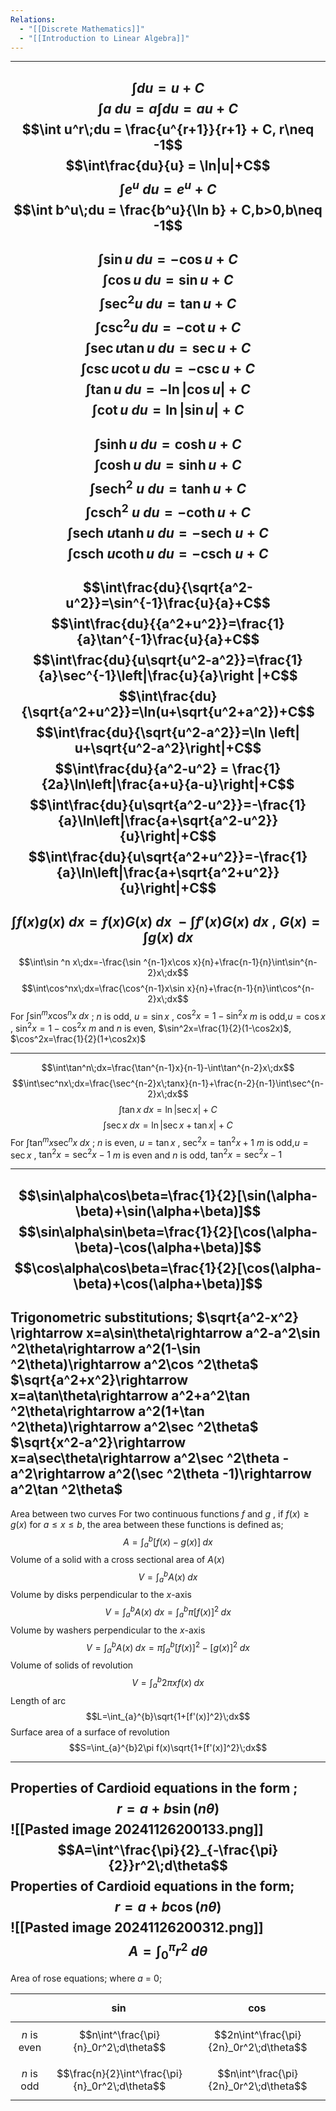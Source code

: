 ```yaml
---
Relations:
  - "[[Discrete Mathematics]]"
  - "[[Introduction to Linear Algebra]]"
---
```

---
$$\int du = u + C$$
$$\int a\;du = a \int du = au + C$$
$$\int u^r\;du = \frac{u^{r+1}}{r+1} + C, r\neq -1$$
$$\int\frac{du}{u} = \ln|u|+C$$
$$\int e^u\;du = e^u +C$$
$$\int b^u\;du = \frac{b^u}{\ln b} + C,b>0,b\neq -1$$
---
$$\int \sin u\;du=-\cos u +C$$$$\int\cos u\;du=\sin u+C$$
$$\int\sec ^2 u\;du=\tan u+C$$
$$\int\csc ^2 u\;du=-\cot u+C$$
$$\int\sec u\tan u\;du=\sec u+C$$
$$\int\csc u\cot u\;du=-\csc u+C$$
$$\int\tan u\;du=-\ln|\cos u|+C$$
$$\int\cot u\;du=\ln|\sin u|+C$$
---
$$\int\sinh u\;du=\cosh u+C$$
$$\int\cosh u\;du=\sinh u+C$$
$$\int\text{sech}^2\;u\;du=\tanh u+C$$
$$\int\text{csch}^2\;u\;du=-\coth u+C$$
$$\int\text{sech}\;u\tanh u\;du=-\text{sech}\;u+C$$
$$\int\text{csch}\;u\coth u\;du =-\text{csch}\;u+C$$
---
$$\int\frac{du}{\sqrt{a^2-u^2}}=\sin^{-1}\frac{u}{a}+C$$
$$\int\frac{du}{{a^2+u^2}}=\frac{1}{a}\tan^{-1}\frac{u}{a}+C$$
$$\int\frac{du}{u\sqrt{u^2-a^2}}=\frac{1}{a}\sec^{-1}\left|\frac{u}{a}\right |+C$$
$$\int\frac{du}{\sqrt{a^2+u^2}}=\ln(u+\sqrt{u^2+a^2})+C$$
$$\int\frac{du}{\sqrt{u^2-a^2}}=\ln \left| u+\sqrt{u^2-a^2}\right|+C$$
$$\int\frac{du}{a^2-u^2} = \frac{1}{2a}\ln\left|\frac{a+u}{a-u}\right|+C$$
$$\int\frac{du}{u\sqrt{a^2-u^2}}=-\frac{1}{a}\ln\left|\frac{a+\sqrt{a^2-u^2}}{u}\right|+C$$
$$\int\frac{du}{u\sqrt{a^2+u^2}}=-\frac{1}{a}\ln\left|\frac{a+\sqrt{a^2+u^2}}{u}\right|+C$$
---
$$\int f(x)g(x)\;dx = f(x)G(x)\;dx\;-\int f'(x)G(x)\;dx\; ,\;G(x) = \int g(x)\;dx$$
---
$$\int\sin ^n x\;dx=-\frac{\sin ^{n-1}x\cos x}{n}+\frac{n-1}{n}\int\sin^{n-2}x\;dx$$
$$\int\cos^nx\;dx=\frac{\cos^{n-1}x\sin x}{n}+\frac{n-1}{n}\int\cos^{n-2}x\;dx$$
For $\int\sin ^mx\cos ^nx\;dx$ ;
$n$ is odd, $u=\sin x$ , $\cos ^2x=1-\sin ^2x$
$m$ is odd,$u=\cos x$ , $\sin ^2x = 1-\cos ^2x$
$m$ and $n$ is even, $\sin^2x=\frac{1}{2}(1-\cos2x)$, $\cos^2x=\frac{1}{2}(1+\cos2x)$

---

$$\int\tan^n\;dx=\frac{\tan^{n-1}x}{n-1}-\int\tan^{n-2}x\;dx$$
$$\int\sec^nx\;dx=\frac{\sec^{n-2}x\;tanx}{n-1}+\frac{n-2}{n-1}\int\sec^{n-2}x\;dx$$
$$\int\tan x\;dx=\ln|\sec x|+C$$
$$\int\sec x\;dx=\ln|\sec x+\tan x|+C$$
For $\int\tan^mx\sec^nx\;dx$ ;
$n$ is even, $u=\tan x$ , $\sec ^2x=\tan ^2x+1$
$m$ is odd,$u=\sec x$ , $\tan ^2x =\sec ^2x-1$
$m$ is even and $n$ is odd, $\tan ^2x =\sec ^2x-1$

---

$$\sin\alpha\cos\beta=\frac{1}{2}[\sin(\alpha-\beta)+\sin(\alpha+\beta)]$$
$$\sin\alpha\sin\beta=\frac{1}{2}[\cos(\alpha-\beta)-\cos(\alpha+\beta)]$$
$$\cos\alpha\cos\beta=\frac{1}{2}[\cos(\alpha-\beta)+\cos(\alpha+\beta)]$$
---
Trigonometric substitutions;
$\sqrt{a^2-x^2} \rightarrow x=a\sin\theta\rightarrow a^2-a^2\sin ^2\theta\rightarrow a^2(1-\sin ^2\theta)\rightarrow a^2\cos ^2\theta$ 
$\sqrt{a^2+x^2}\rightarrow x=a\tan\theta\rightarrow a^2+a^2\tan ^2\theta\rightarrow a^2(1+\tan ^2\theta)\rightarrow a^2\sec ^2\theta$
$\sqrt{x^2-a^2}\rightarrow x=a\sec\theta\rightarrow a^2\sec ^2\theta -a^2\rightarrow a^2(\sec ^2\theta -1)\rightarrow a^2\tan ^2\theta$
---
Area between two curves
For two continuous functions $f$ and $g$ , if $f(x)\ge g(x)$ for  $a\le x\le b$, the area between these functions is defined as;$$A=\int_{a}^{b}[f(x)-g(x)]\;dx$$
Volume of a solid with a cross sectional area of $A(x)$ $$V=\int_{a}^{b} A(x)\;dx$$
Volume by disks perpendicular to the $x$-axis$$V=\int_{a}^{b}A(x)\;dx=\int_{a}^{b}\pi[f(x)]^2\;dx$$
Volume by washers perpendicular to the $x$-axis$$V=\int_{a}^{b}A(x)\;dx=\pi\int_{a}^{b}[f(x)]^2-[g(x)]^2\;dx$$
Volume of solids of revolution$$V=\int_{a}^{b}2\pi xf(x)\;dx$$
Length of arc $$L=\int_{a}^{b}\sqrt{1+[f'(x)]^2}\;dx$$
Surface area of a surface of revolution$$S=\int_{a}^{b}2\pi f(x)\sqrt{1+[f'(x)]^2}\;dx$$


---
Properties of Cardioid equations in the form ;$$r=a+b\sin(n\theta)$$![[Pasted image 20241126200133.png]]
$$A=\int^\frac{\pi}{2}_{-\frac{\pi}{2}}r^2\;d\theta$$
Properties of Cardioid equations in the form;$$r=a+b\cos(n\theta)$$![[Pasted image 20241126200312.png]]
$$A=\int^\pi_{0}r^2\;d\theta$$
---
Area of rose equations;
where $a$ = 0;

|                       | $$\sin$$                                        | $$\cos$$                                |
| --------------------- | ----------------------------------------------- | --------------------------------------- |
| $$n \text{ is even}$$ | $$n\int^\frac{\pi}{n}_0r^2\;d\theta$$           | $$2n\int^\frac{\pi}{2n}_0r^2\;d\theta$$ |
| $$n\text{ is odd}$$   | $$\frac{n}{2}\int^\frac{\pi}{n}_0r^2\;d\theta$$ | $$n\int^\frac{\pi}{2n}_0r^2\;d\theta$$  |
